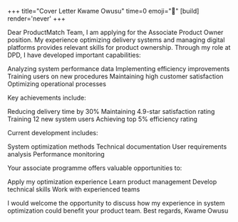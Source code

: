 +++
title="Cover Letter Kwame Owusu"
time=0
emoji="📝"
[build]
render='never'
+++

Dear ProductMatch Team,
I am applying for the Associate Product Owner position. My experience optimizing delivery systems and managing digital platforms provides relevant skills for product ownership.
Through my role at DPD, I have developed important capabilities:

Analyzing system performance data
Implementing efficiency improvements
Training users on new procedures
Maintaining high customer satisfaction
Optimizing operational processes

Key achievements include:

Reducing delivery time by 30%
Maintaining 4.9-star satisfaction rating
Training 12 new system users
Achieving top 5% efficiency rating

Current development includes:

System optimization methods
Technical documentation
User requirements analysis
Performance monitoring

Your associate programme offers valuable opportunities to:

Apply my optimization experience
Learn product management
Develop technical skills
Work with experienced teams

I would welcome the opportunity to discuss how my experience in system optimization could benefit your product team.
Best regards,
Kwame Owusu
